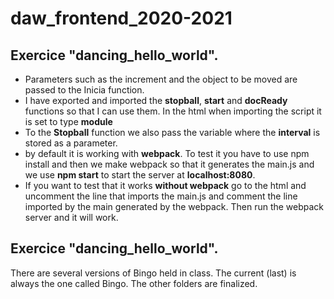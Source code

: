 # daw_frontend_2020-2021
## Exercice "dancing_hello_world".
- Parameters such as the increment and the object to be moved are passed to the Inicia function.
- I have exported and imported the **stopball**, **start** and **docReady** functions so that I can use them. In the html when importing the script it is set to type **module**
- To the **Stopball** function we also pass the variable where the **interval** is stored as a parameter.
- by default it is working with **webpack**. To test it you have to use npm install and then we make webpack so that it generates the main.js and we use **npm start** to start the server at **localhost:8080**.
- If you want to test that it works **without webpack** go to the html and uncomment the line that imports the main.js and comment the line imported by the main generated by the webpack. Then run the webpack server and it will work.

## Exercice "dancing_hello_world".
There are several versions of Bingo held in class. The current (last) is always the one called Bingo. The other folders are finalized.
